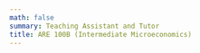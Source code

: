 ```yaml
---
math: false
summary: Teaching Assistant and Tutor
title: ARE 100B (Intermediate Microeconomics)
---
```



